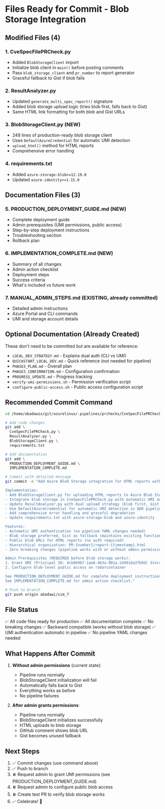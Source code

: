# Files Ready for Commit - Blob Storage Integration

## Modified Files (4)

### 1. CveSpecFilePRCheck.py
- Added `BlobStorageClient` import
- Initialize blob client in `main()` before posting comments
- Pass `blob_storage_client` and `pr_number` to report generator
- Graceful fallback to Gist if blob fails

### 2. ResultAnalyzer.py
- Updated `generate_multi_spec_report()` signature
- Added blob storage upload logic (tries blob first, falls back to Gist)
- Same HTML link formatting for both blob and Gist URLs

### 3. BlobStorageClient.py (NEW)
- 248 lines of production-ready blob storage client
- Uses `DefaultAzureCredential` for automatic UMI detection
- `upload_html()` method for HTML reports
- Comprehensive error handling

### 4. requirements.txt
- Added `azure-storage-blob>=12.19.0`
- Updated `azure-identity>=1.15.0`

## Documentation Files (3)

### 5. PRODUCTION_DEPLOYMENT_GUIDE.md (NEW)
- Complete deployment guide
- Admin prerequisites (UMI permissions, public access)
- Step-by-step deployment instructions
- Troubleshooting section
- Rollback plan

### 6. IMPLEMENTATION_COMPLETE.md (NEW)
- Summary of all changes
- Admin action checklist
- Deployment steps
- Success criteria
- What's included vs future work

### 7. MANUAL_ADMIN_STEPS.md (EXISTING, already committed)
- Detailed admin instructions
- Azure Portal and CLI commands
- UMI and storage account details

## Optional Documentation (Already Created)

These don't need to be committed but are available for reference:
- `LOCAL_DEV_STRATEGY.md` - Explains dual auth (CLI vs UMI)
- `QUICKSTART_LOCAL_DEV.md` - Quick reference (not needed for pipeline)
- `PHASE3_PLAN.md` - Overall plan
- `PHASE3_CONFIRMATION.md` - Configuration confirmation
- `PROGRESS_UPDATE.md` - Progress tracking
- `verify-umi-permissions.sh` - Permission verification script
- `configure-public-access.sh` - Public access configuration script

## Recommended Commit Command

```bash
cd /home/abadawix/git/azurelinux/.pipelines/prchecks/CveSpecFilePRCheck

# Add code changes
git add \
  CveSpecFilePRCheck.py \
  ResultAnalyzer.py \
  BlobStorageClient.py \
  requirements.txt

# Add documentation
git add \
  PRODUCTION_DEPLOYMENT_GUIDE.md \
  IMPLEMENTATION_COMPLETE.md

# Commit with detailed message
git commit -m "Add Azure Blob Storage integration for HTML reports with UMI authentication

Implementation:
- Add BlobStorageClient.py for uploading HTML reports to Azure Blob Storage
- Integrate blob storage in CveSpecFilePRCheck.py with automatic UMI auth
- Update ResultAnalyzer.py with dual upload strategy (blob first, Gist fallback)
- Use DefaultAzureCredential for automatic UMI detection in ADO pipeline
- Add comprehensive error handling and graceful degradation
- Update requirements.txt with azure-storage-blob and azure-identity

Features:
- Automatic UMI authentication (no pipeline YAML changes needed)
- Blob storage preferred, Gist as fallback (maintains existing functionality)
- Public blob URLs for HTML reports (no auth required)
- Hierarchical organization: PR-{number}/report-{timestamp}.html
- Zero breaking changes (pipeline works with or without admin permissions)

Admin Prerequisites (REQUIRED before blob storage works):
1. Grant UMI (Principal ID: 4cb669bf-1ae6-463a-801a-2d491da37b9d) Storage Blob Data Contributor role
2. Configure blob-level public access on radarcontainer

See PRODUCTION_DEPLOYMENT_GUIDE.md for complete deployment instructions.
See IMPLEMENTATION_COMPLETE.md for admin action checklist."

# Push to branch
git push origin abadawi/sim_7
```

## File Status

✅ All code files ready for production
✅ All documentation complete
✅ No breaking changes
✅ Backward compatible (works without blob storage)
✅ UMI authentication automatic in pipeline
✅ No pipeline YAML changes needed

## What Happens After Commit

1. **Without admin permissions** (current state):
   - Pipeline runs normally
   - BlobStorageClient initialization will fail
   - Automatically falls back to Gist
   - Everything works as before
   - No pipeline failures

2. **After admin grants permissions**:
   - Pipeline runs normally
   - BlobStorageClient initializes successfully
   - HTML uploads to blob storage
   - GitHub comment shows blob URL
   - Gist becomes unused fallback

## Next Steps

1. ✅ Commit changes (use command above)
2. ✅ Push to branch
3. ⏸️ Request admin to grant UMI permissions (see PRODUCTION_DEPLOYMENT_GUIDE.md)
4. ⏸️ Request admin to configure public blob access
5. ⏸️ Create test PR to verify blob storage works
6. ✅ Celebrate! 🎉
